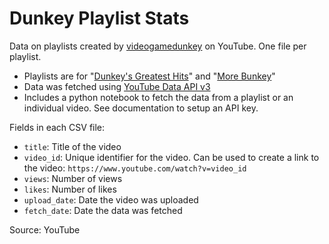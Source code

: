 # Dunkey Playlist Stats

Data on playlists created by [videogamedunkey](https://www.youtube.com/@videogamedunkey) on YouTube. One file per playlist.

- Playlists are for "[Dunkey's Greatest Hits](https://www.youtube.com/playlist?list=PLMBTl5yXyrGQ68Ny1mXCAaSwbjpcVwm49)" and "[More Bunkey](https://www.youtube.com/playlist?list=PLMBTl5yXyrGSa67JeYb6ctt1gCvL9BdEX)"
- Data was fetched using [YouTube Data API v3](https://developers.google.com/youtube/v3/getting-started)
- Includes a python notebook to fetch the data from a playlist or an individual video. See documentation to setup an API key.

Fields in each CSV file:
- `title`: Title of the video
- `video_id`: Unique identifier for the video. Can be used to create a link to the video: `https://www.youtube.com/watch?v=video_id`
- `views`: Number of views
- `likes`: Number of likes
- `upload_date`: Date the video was uploaded
- `fetch_date`: Date the data was fetched

Source: YouTube